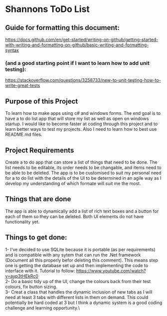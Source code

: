 # Shannons ToDo List

## Guide for formatting this document:
https://docs.github.com/en/get-started/writing-on-github/getting-started-with-writing-and-formatting-on-github/basic-writing-and-formatting-syntax

### (and a good starting point if I want to learn how to add unit testing):
https://stackoverflow.com/questions/3258733/new-to-unit-testing-how-to-write-great-tests

## Purpose of this Project
To learn how to make apps using c# and windows forms. The end goal is to have a to do list app that will store my list as well as open on windows startup. I would like to become faster at coding through this project and to learn better ways to test my projects. Also I need to learn how to best use README.md files.

## Project Requirements
Create a to do app that can store a list of things that need to be done. The list needs to be editable, its order needs to be changable, and items need to be able to be deleted. The app is to be customised to suit my personal need for a to do list with the details of the UI to be determined in an agile way as I develop my understanding of which formate will suit me the most.

## Things that are done
The app is able to dynamically add a list of rich text boxes and a button for each of them so they can be deleted. Both UI elements do not have functionality yet.

## Things to get done:
1- I've decided to use SQLite because it is portable (as per requirements) and is compatible with any sytem that can run the .Net framework (Document all this properly befor deleting this comment). This means step one is getting the database set up and then implementing the code to interface with it. Tutorial to follow: https://www.youtube.com/watch?v=ayp3tHEkRc0 \
2- Do a basic tidy up of the UI, change the colours back from their test colours, fix button sizing.\
3- Creat a class that handles the dynamic inclusion of new tabs as I will need at least 3 tabs with different lists in them on demand. This could potentially be hard coded at 3 but I think a dynamic system is a good coding challenge and learning opportunity.\

